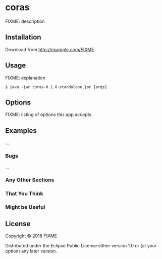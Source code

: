 # coras

FIXME: description

## Installation

Download from http://example.com/FIXME.

## Usage

FIXME: explanation

    $ java -jar coras-0.1.0-standalone.jar [args]

## Options

FIXME: listing of options this app accepts.

## Examples

...

### Bugs

...

### Any Other Sections
### That You Think
### Might be Useful

## License

Copyright © 2018 FIXME

Distributed under the Eclipse Public License either version 1.0 or (at
your option) any later version.
